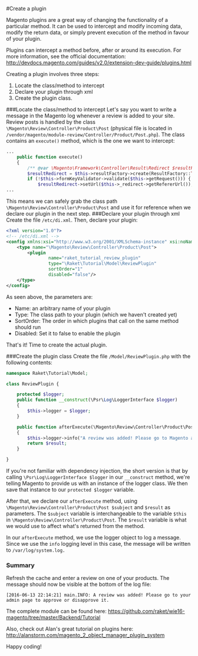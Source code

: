 #Create a plugin

Magento plugins are a great way of changing the functionality of a particular method. It can be used to intercept and modify incoming data, modify the return data, or simply prevent execution of the method in favour of your plugin. 

Plugins can intercept a method before, after or around its execution. For more information, see the official documentation: http://devdocs.magento.com/guides/v2.0/extension-dev-guide/plugins.html

Creating a plugin involves three steps: 
1) Locate the class/method to intercept
2) Declare your plugin through xml
3) Create the plugin class.

###Locate the class/method to intercept
Let's say you want to write a message in the Magento log whenever a review is added to your site. Review posts is handled by the class `\Magento\Review\Controller\Product\Post` (physical file is located in `/vendor/magento/module-review/Controller/Product/Post.php`). The class contains an `execute()` method, which is the one we want to intercept:
```php
...
    public function execute()
    {
        /** @var \Magento\Framework\Controller\Result\Redirect $resultRedirect */
        $resultRedirect = $this->resultFactory->create(ResultFactory::TYPE_REDIRECT);
        if (!$this->formKeyValidator->validate($this->getRequest())) {
            $resultRedirect->setUrl($this->_redirect->getRefererUrl());
...
```
This means we can safely grab the class path `\Magento\Review\Controller\Product\Post` and use it for reference when we declare our plugin in the next step.
###Declare your plugin through xml
Create the file `/etc/di.xml`. Then, declare your plugin:
```xml
<?xml version="1.0"?>
<!-- /etc/di.xml -->
<config xmlns:xsi="http://www.w3.org/2001/XMLSchema-instance" xsi:noNamespaceSchemaLocation="urn:magento:framework:ObjectManager/etc/config.xsd">
    <type name="\Magento\Review\Controller\Product\Post">
        <plugin
                name="raket_tutorial_review_plugin"
                type="\Raket\Tutorial\Model\ReviewPlugin"
                sortOrder="1"
                disabled="false"/>
    </type>
</config>
```
As seen above, the parameters are:
- Name: an arbitrary name of your plugin
- Type: The class path to your plugin (which we haven't created yet)
- SortOrder: The order in which plugins that call on the same method should run
- Disabled: Set it to false to enable the plugin

That's it! Time to create the actual plugin.

###Create the plugin class
Create the file `/Model/ReviewPlugin.php` with the following contents:
```php
namespace Raket\Tutorial\Model;

class ReviewPlugin {

    protected $logger;
    public function __construct(\Psr\Log\LoggerInterface $logger)
    {
        $this->logger = $logger;
    }

    public function afterExecute(\Magento\Review\Controller\Product\Post $subject, $result)
    {
        $this->logger->info("A review was added! Please go to Magento admin to approve/disapprove.");
        return $result;
    }

}
```
If you're not familiar with dependency injection, the short version is that by calling `\Psr\Log\LoggerInterface $logger` in our  `__construct` method, we're telling Magento to provide us with an instance of the logger class. We then save that instance to our `protected $logger` variable. 

After that, we declare our `afterExecute` method, using `\Magento\Review\Controller\Product\Post $subject` and `$result` as parameters. The `$subject` variable is interchangeable to the variable `$this` in `\Magento\Review\Controller\Product\Post`. The `$result` variable is what we would use to affect what's returned from the method.

In our `afterExecute` method, we use the logger object to log a message. Since we use the `info` logging level in this case, the message will be written to `/var/log/system.log.`

### Summary
Refresh the cache and enter a review on one of your products. The message should now be visible at the bottom of the log file:
```text
[2016-06-13 22:14:21] main.INFO: A review was added! Please go to your admin page to approve or disapprove it.
```

The complete module can be found here: https://github.com/raket/wie16-magento/tree/master/Backend/Tutorial

Also, check out Alan's great tutorial on plugins here: http://alanstorm.com/magento_2_object_manager_plugin_system

Happy coding!

